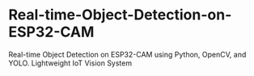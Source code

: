# Real-time-Object-Detection-on-ESP32-CAM
Real-time Object Detection on ESP32-CAM using Python, OpenCV, and YOLO. Lightweight IoT Vision System
